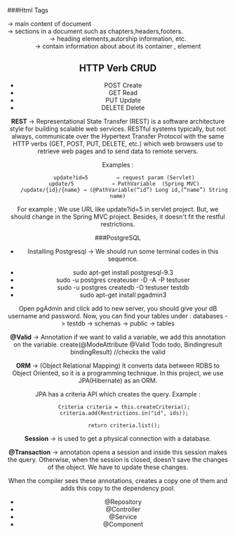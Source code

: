 
###Html Tags

<main>     → main content of document

<section> → sections in a document such as chapters,headers,footers.

<header>   → heading elements,autorship information, etc.

<footer>   → contain information about about its container , element

**HTTP Verb** 	**CRUD** 
------------------------

- POST		Create
- GET		Read
- PUT 		Update
- DELETE	Delete

**REST** -> Representational State Transfer (REST) is a software architecture style for building scalable web services. RESTful systems typically, but not always, communicate over the Hypertext Transfer Protocol with the same HTTP verbs (GET, POST, PUT, DELETE, etc.) which web browsers use to retrieve web pages and to send data to remote servers.

Examples : 
```
	update?id=5         → request param (Servlet)
	update/5            → PathVariable  (Spring MVC)
	/update/{id}/{name} → (@PathVariable(“id”) Long id,(“name”) String name)
```
For example ; We use URL like update?id=5 in servlet project. But, we should change in the Spring MVC project. Besides, it doesn't fit the restful restrictions.

###PostgreSQL

* Installing Postgresql -> We should run some terminal codes in this sequence.

- sudo apt-get install postgresql-9.3
- sudo -u postgres createuser -D -A -P testuser
- sudo -u postgres createdb -O testuser testdb
- sudo apt-get install pgadmin3

Open pgAdmin and click add to new server, you should give your dB username and password. 
Now, you can find your tables under : databases -> testdb -> schemas -> public -> tables 

**@Valid** → Annotation if we want to valid a variable, we add this annotation on the variable.
create(@ModeAttribute @Valid Todo todo, Bindingresult bindingResult) //checks the valid

**ORM**    → (Object Relational Mapping) It converts data between RDBS to Object Oriented, so it is a programming technique. In this project, we use JPA(Hibernate) as an ORM.

JPA has a criteria API which creates the query. Example : 
```	
	Criteria criteria = this.createCriteria();
	criteria.add(Restrictions.in("id", ids));

	return criteria.list();
```
**Session** → is used to get a physical connection with a database.
 
**@Transaction** → annotation opens a session and inside this session makes the query. Otherwise, when the session is closed, doesn't save the changes of the object. We have to update these changes.

When the compiler sees these annotations, creates a copy one of them and adds this copy to the dependency pool.

- @Repository
- @Controller	
- @Service
- @Component
